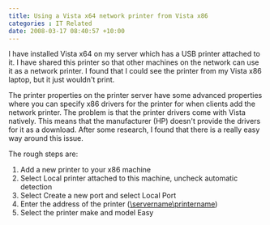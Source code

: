 ```yaml
---
title: Using a Vista x64 network printer from Vista x86
categories : IT Related
date: 2008-03-17 08:40:57 +10:00
---
```


I have installed Vista x64 on my server which has a USB printer attached to it. I have shared this printer so that other machines on the network can use it as a network printer. I found that I could see the printer from my Vista x86 laptop, but it just wouldn't print.

The printer properties on the printer server have some advanced properties where you can specify x86 drivers for the printer for when clients add the network printer. The problem is that the printer drivers come with Vista natively. This means that the manufacturer (HP) doesn't provide the drivers for it as a download. After some research, I found that there is a really easy way around this issue. 

The rough steps are:

1. Add a new printer to your x86 machine
1. Select Local printer attached to this machine, uncheck automatic detection
1. Select Create a new port and select Local Port
1. Enter the address of the printer ([\\servername\printername][0])
1. Select the printer make and model
Easy

[0]: file://\\servername\printername
